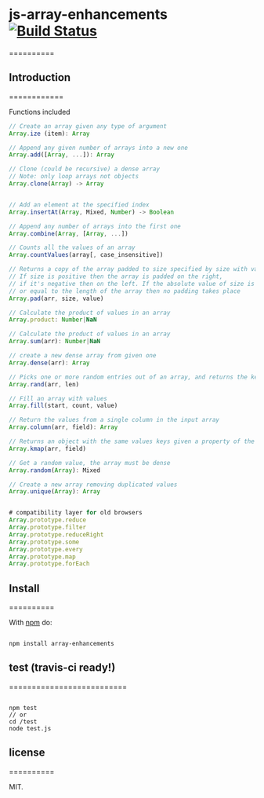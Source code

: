# js-array-enhancements [![Build Status](https://secure.travis-ci.org/llafuente/js-array-enhancements.png?branch=master)](http://travis-ci.org/llafuente/js-array-enhancements)
==========

## Introduction
============

Functions included

``` js
// Create an array given any type of argument
Array.ize (item): Array

// Append any given number of arrays into a new one
Array.add([Array, ...]): Array

// Clone (could be recursive) a dense array
// Note: only loop arrays not objects
Array.clone(Array) -> Array


// Add an element at the specified index
Array.insertAt(Array, Mixed, Number) -> Boolean

// Append any number of arrays into the first one
Array.combine(Array, [Array, ...])

// Counts all the values of an array
Array.countValues(array[, case_insensitive])

// Returns a copy of the array padded to size specified by size with value value.
// If size is positive then the array is padded on the right,
// if it's negative then on the left. If the absolute value of size is less than
// or equal to the length of the array then no padding takes place
Array.pad(arr, size, value)

// Calculate the product of values in an array
Array.product: Number|NaN

// Calculate the product of values in an array
Array.sum(arr): Number|NaN

// create a new dense array from given one
Array.dense(arr): Array

// Picks one or more random entries out of an array, and returns the key (or keys) of the random entries.
Array.rand(arr, len)

// Fill an array with values
Array.fill(start, count, value)

// Return the values from a single column in the input array
Array.column(arr, field): Array

// Returns an object with the same values keys given a property of the object
Array.kmap(arr, field)

// Get a random value, the array must be dense
Array.random(Array): Mixed

// Create a new array removing duplicated values
Array.unique(Array): Array


# compatibility layer for old browsers
Array.prototype.reduce
Array.prototype.filter
Array.prototype.reduceRight
Array.prototype.some
Array.prototype.every
Array.prototype.map
Array.prototype.forEach

```

## Install
==========

With [npm](http://npmjs.org) do:

```

npm install array-enhancements

```

## test (travis-ci ready!)
==========================

```

npm test
// or
cd /test
node test.js

```

## license
==========

MIT.
